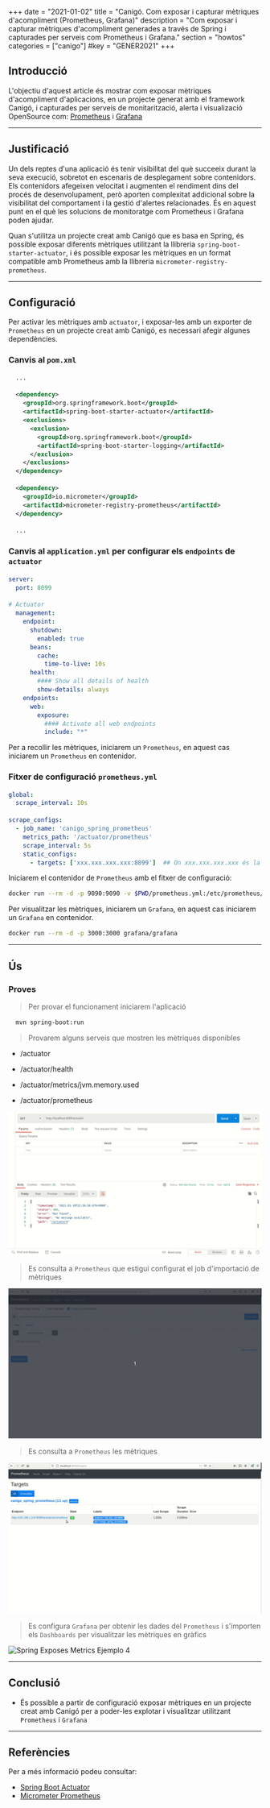 +++
date        = "2021-01-02"
title       = "Canigó. Com exposar i capturar mètriques d'acompliment (Prometheus, Grafana)"
description = "Com exposar i capturar mètriques d'acompliment generades a través de Spring i capturades per serveis com Prometheus i Grafana."
section     = "howtos"
categories  = ["canigo"]
#key        = "GENER2021"
+++


## Introducció

L'objectiu d'aquest article és mostrar com exposar mètriques d'acompliment d'aplicacions, en un projecte generat amb el framework Canigó, i capturades per serveis de monitarització, alerta i visualizació OpenSource com: [Prometheus](https://github.com/prometheus/prometheus) i [Grafana](https://github.com/grafana/grafana)

---
## Justificació

Un dels reptes d'una aplicació és tenir visibilitat del què succeeix durant la seva execució, sobretot en escenaris de desplegament sobre contenidors. Els contenidors afegeixen velocitat i augmenten el rendiment dins del procés de desenvolupament, però aporten complexitat addicional sobre la visibilitat del comportament i la gestió d'alertes relacionades. És en aquest punt en el què les solucions de monitoratge com Prometheus i Grafana poden ajudar.

Quan s'utilitza un projecte creat amb Canigó que es basa en Spring, és possible exposar diferents mètriques utilitzant la llibreria `spring-boot-starter-actuator`, i és possible exposar les mètriques en un format compatible amb Prometheus amb la llibreria `micrometer-registry-prometheus`.

---
## Configuració

Per activar les mètriques amb `actuator`, i exposar-les amb un exporter de `Prometheus` en un projecte creat amb Canigó, es necessari afegir algunes dependències.

### Canvis al `pom.xml`

```xml
  ...

  <dependency>
    <groupId>org.springframework.boot</groupId>
    <artifactId>spring-boot-starter-actuator</artifactId>
    <exclusions>
      <exclusion>
        <groupId>org.springframework.boot</groupId>
        <artifactId>spring-boot-starter-logging</artifactId>
      </exclusion>
    </exclusions>
  </dependency>

  <dependency>
    <groupId>io.micrometer</groupId>
    <artifactId>micrometer-registry-prometheus</artifactId>
  </dependency>

  ...
```

### Canvis al `application.yml` per configurar els `endpoints` de `actuator`

```yaml
server:
  port: 8099

# Actuator
  management:
    endpoint:
      shutdown:
        enabled: true
      beans:
        cache:
          time-to-live: 10s
      health:
        #### Show all details of health
        show-details: always
    endpoints:
      web:
        exposure:
          #### Activate all web endpoints
          include: "*"
```

Per a recollir les mètriques, iniciarem un `Prometheus`, en aquest cas iniciarem un `Prometheus` en contenidor.

### Fitxer de configuració `prometheus.yml`

```yaml
global:
  scrape_interval: 10s

scrape_configs:
  - job_name: 'canigo_spring_prometheus'
    metrics_path: '/actuator/prometheus'
    scrape_interval: 5s
    static_configs:
      - targets: ['xxx.xxx.xxx.xxx:8099']  ## On xxx.xxx.xxx.xxx és la ip del servidor de la aplicación
```

Iniciarem el contenidor de `Prometheus` amb el fitxer de configuració:

```sh
docker run --rm -d -p 9090:9090 -v $PWD/prometheus.yml:/etc/prometheus/prometheus.yml prom/prometheus
```

Per visualitzar les mètriques, iniciarem un `Grafana`, en aquest cas iniciarem un `Grafana` en contenidor.

```sh
docker run --rm -d -p 3000:3000 grafana/grafana
```

---
## Ús

### Proves 

> Per provar el funcionament iniciarem l'aplicació

```sh
  mvn spring-boot:run 
```

> Provarem alguns serveis que mostren les mètriques disponibles

  * /actuator

  * /actuator/health

  * /actuator/metrics/jvm.memory.used
  
  * /actuator/prometheus

![Spring Exposes Metrics Ejemplo 1](/images/howtos/2021-01-02_spring_expose_metrics_example1.gif)


> Es consulta a `Prometheus` que estigui configurat el job d'importació de mètriques

![Spring Exposes Metrics Ejemplo 2](/images/howtos/2021-01-02_spring_expose_metrics_example2.gif)


> Es consulta a `Prometheus` les mètriques

![Spring Exposes Metrics Ejemplo 3](/images/howtos/2021-01-02_spring_expose_metrics_example3.gif)


> Es configura `Grafana` per obtenir les dades del `Prometheus` i s'importen els `Dashboards` per visualitzar les mètriques en gràfics

![Spring Exposes Metrics Ejemplo 4](/images/howtos/2021-01-02_spring_expose_metrics_example4.gif)


---
## Conclusió

 * És possible a partir de configuració exposar mètriques en un projecte creat amb Canigó per a poder-les explotar i visualitzar utilitzant `Prometheus` i `Grafana`

---
## Referències

Per a més informació podeu consultar:

 * [Spring Boot Actuator](https://docs.spring.io/spring-boot/docs/current/reference/html/actuator.html)
 * [Micrometer Prometheus](https://micrometer.io/docs/registry/prometheus)
